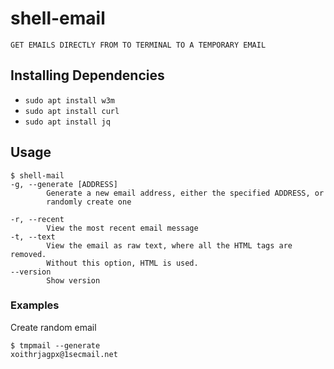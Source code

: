 # shell-email
 `GET EMAILS DIRECTLY FROM TO TERMINAL TO A TEMPORARY EMAIL `

## Installing Dependencies
- `sudo apt install w3m`
- `sudo apt install curl`
- `sudo apt install jq`

## Usage
```console
$ shell-mail 
-g, --generate [ADDRESS]
        Generate a new email address, either the specified ADDRESS, or
        randomly create one
 
-r, --recent
        View the most recent email message
-t, --text
        View the email as raw text, where all the HTML tags are removed.
        Without this option, HTML is used.
--version
        Show version
```

### Examples
Create random email
```console
$ tmpmail --generate
xoithrjagpx@1secmail.net
```
